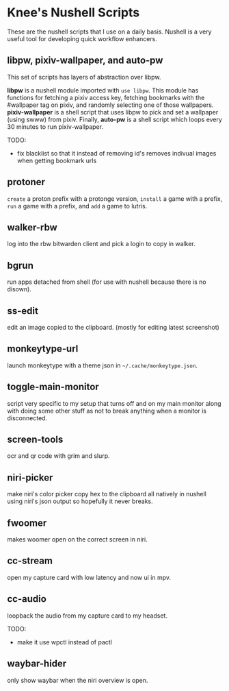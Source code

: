 # Knee's Nushell Scripts

These are the nushell scripts that I use on a daily basis. Nushell is a very useful tool for developing quick workflow enhancers.

## libpw, pixiv-wallpaper, and auto-pw

This set of scripts has layers of abstraction over libpw.

**libpw** is a nushell module imported with `use libpw`. This module has functions for fetching a pixiv access key, fetching bookmarks with the #wallpaper tag on pixiv, and randomly selecting one of those wallpapers. **pixiv-wallpaper** is a shell script that uses libpw to pick and set a wallpaper (using swww) from pixiv. Finally, **auto-pw** is a shell script which loops every 30 minutes to run pixiv-wallpaper.

TODO:
- fix blacklist so that it instead of removing id's removes indivual images when getting bookmark urls

## protoner

`create` a proton prefix with a protonge version, `install` a game with a prefix, `run` a game with a prefix, and `add` a game to lutris.

## walker-rbw

log into the rbw bitwarden client and pick a login to copy in walker.

## bgrun

run apps detached from shell (for use with nushell because there is no disown).

## ss-edit

edit an image copied to the clipboard. (mostly for editing latest screenshot)

## monkeytype-url

launch monkeytype with a theme json in `~/.cache/monkeytype.json`.

## toggle-main-monitor 

script very specific to my setup that turns off and on my main monitor along with doing some other stuff as not to break anything when a monitor is disconnected.

## screen-tools

ocr and qr code with grim and slurp.

## niri-picker

make niri's color picker copy hex to the clipboard all natively in nushell using niri's json output so hopefully it never breaks.

## fwoomer

makes woomer open on the correct screen in niri.

## cc-stream

open my capture card with low latency and now ui in mpv.

## cc-audio

loopback the audio from my capture card to my headset.

TODO: 
- make it use wpctl instead of pactl

## waybar-hider

only show waybar when the niri overview is open.